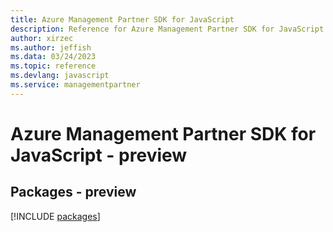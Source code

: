 ```yaml
---
title: Azure Management Partner SDK for JavaScript
description: Reference for Azure Management Partner SDK for JavaScript
author: xirzec
ms.author: jeffish
ms.data: 03/24/2023
ms.topic: reference
ms.devlang: javascript
ms.service: managementpartner
---
```

# Azure Management Partner SDK for JavaScript - preview
## Packages - preview
[!INCLUDE [packages](management-partner-index.md)]